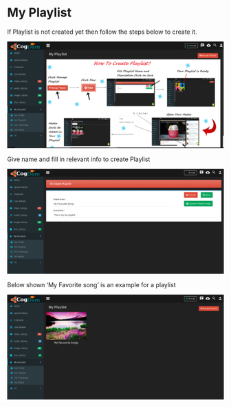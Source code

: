 # My Playlist

If Playlist is not created yet then follow the steps below to create it.

![](../.gitbook/assets/image%20%2860%29.png)

Give name and fill in relevant info to create Playlist

![](../.gitbook/assets/image%20%28125%29.png)

Below shown ‘My Favorite song’ is an example for a playlist

![](../.gitbook/assets/image%20%2816%29.png)

